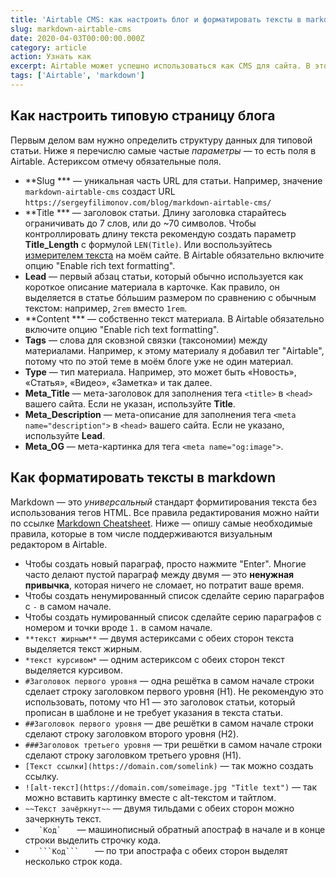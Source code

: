 ```yaml
---
title: 'Airtable CMS: как настроить блог и форматировать тексты в markdown'
slug: markdown-airtable-cms
date: 2020-04-03T00:00:00.000Z
category: article
action: Узнать как
excerpt: Airtable может успешно использоваться как CMS для сайта. В этой статье — о том, как создать типовую страницу блога и как форматировать тексты в markdown.
tags: ['Airtable', 'markdown']
---
```


## Как настроить типовую страницу блога

Первым делом вам нужно определить структуру данных для типовой статьи. Ниже я перечислю самые частые *параметры* — то есть поля в Airtable. Астериксом отмечу обязательные поля.
- **Slug *** — уникальная часть URL для статьи. Например, значение `markdown-airtable-cms` создаст URL `https://sergeyfilimonov.com/blog/markdown-airtable-cms/`
- **Title *** — заголовок статьи. Длину заголовка старайтесь ограничивать до 7 слов, или до ~70 символов. Чтобы контроллировать длину текста рекомендую создать параметр **Title_Length** с формулой `LEN(Title)`. Или воспользуйтесь [измерителем текста](/tools/text-length) на моём сайте. В Airtable обязательно включите опцию "Enable rich text formatting".
- **Lead** — первый абзац статьи, который обычно используется как короткое описание материала в карточке. Как правило, он выделяется в статье бóльшим размером по сравнению с обычным текстом: например, `2rem` вместо `1rem`.
- **Content *** — собственно текст материала. В Airtable обязательно включите опцию "Enable rich text formatting".
- **Tags** — слова для сковзной связки (таксономии) между материалами. Например, к этому материалу я добавил тег "Airtable", потому что по этой теме в моём блоге уже не один материал.
- **Type** — тип материала. Например, это может быть «Новость», «Статья», «Видео», «Заметка» и так далее.
- **Meta_Title** — мета-заголовок для заполнения тега `<title>` в `<head>` вашего сайта. Если не указан, используйте **Title**.
- **Meta_Description** — мета-описание для заполнения тега `<meta name="description">` в `<head>` вашего сайта. Если не указано, используйте **Lead**.
- **Meta_OG** — мета-картинка для тега `<meta name="og:image">`.

## Как форматировать тексты в markdown

Markdown — это *универсальный* стандарт формитирования текста без использования тегов HTML. Все правила редактирования можно найти по ссылке [Markdown Cheatsheet](https://github.com/adam-p/markdown-here/wiki/Markdown-Cheatsheet). Ниже — опишу самые необходимые правила, которые в том числе поддерживаются визуальным редактором в Airtable.

- Чтобы создать новый параграф, просто нажмите "Enter". Многие часто делают пустой параграф между двумя — это **ненужная привычка**, которая ничего не сломает, но потратит ваше время.
- Чтобы создать ненумированный список сделайте серию параграфов с `-` в самом начале.
- Чтобы создать нумированный список сделайте серию параграфов с номером и точки вроде `1.` в самом начале.
- `**текст жирным**` — двумя астериксами с обеих сторон текста выделяется текст жирным.
- `*текст курсивом*` — одним астериксом с обеих сторон текст выделяется курсивом.
- `#Заголовок первого уровня` — одна решётка в самом начале строки сделает строку заголовком первого уровня (H1). Не рекомендую это использовать, потому что H1 — это заголовок статьи, который прописан в шаблоне и не требует указания в текста статьи.
- `##Заголовок первого уровня` — две решётки в самом начале строки сделают строку заголовком второго уровня (H2).
- `###Заголовок третьего уровня` — три решётки в самом начале строки сделают строку заголовком третьего уровня (H1).
- `[Текст ссылки](https://domain.com/somelink)` — так можно создать ссылку.
- `![alt-текст](https://domain.com/someimage.jpg "Title text")` — так можно вставить картинку вместе с alt-текстом и тайтлом.
- `~~Текст зачёркнут~~` — двумя тильдами с обеих сторон можно зачеркнуть текст.
- ```    `Код`    ``` — машинописный обратный апостраф в начале и в конце строки выделить строчку кода.
- `    ```Код```    ` — по три апострафа с обеих сторон выделят несколько строк кода.
